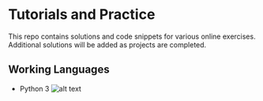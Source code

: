 # Tutorials and Practice

This repo contains solutions and code snippets for various online exercises.
Additional solutions will be added as projects are completed. 

## Working Languages
* Python 3 ![alt text](https://www.python.org/static/favicon.ico "Python")
